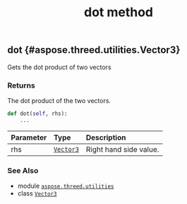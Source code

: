 ﻿---
title: dot method
second_title: Aspose.3D for Python via .NET API References
description: 
type: docs
weight: 60
url: /aspose.threed.utilities/vector3/dot/
is_root: false
---

## dot {#aspose.threed.utilities.Vector3}

Gets the dot product of two vectors


### Returns 


The dot product of the two vectors.


```python
def dot(self, rhs):
    ...
```


| Parameter | Type | Description |
| :- | :- | :- |
| rhs | [`Vector3`](/3d/python-net/aspose.threed.utilities/vector3) | Right hand side value. |



### See Also
* module [`aspose.threed.utilities`](../../)
* class [`Vector3`](/3d/python-net/aspose.threed.utilities/vector3)
